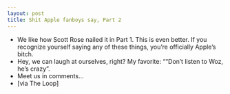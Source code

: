 ```yaml
---
layout: post
title: Shit Apple fanboys say, Part 2
---
```

* We like how Scott Rose nailed it in Part 1. This is even better. If you recognize yourself saying any of these things, you’re officially Apple’s bitch.
* Hey, we can laugh at ourselves, right? My favorite: ““Don’t listen to Woz, he’s crazy”.
* Meet us in comments…
* [via The Loop]

